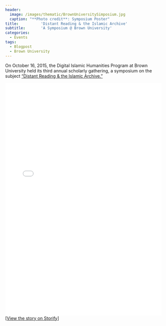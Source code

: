 ```yaml
---
header:
  image: /images/thematic/BrownUniversitySimposium.jpg
  caption: "**Photo credit**: Symposium Poster"
title:			'Distant Reading & the Islamic Archive'
subtitle:		'A Symposium @ Brown University'
categories:
  - Events
tags:
  - Blogpost
  - Brown University
---
```


On October 16, 2015, the Digital Islamic Humanities Program at Brown University held its third annual scholarly gathering, a symposium on the subject [“Distant Reading & the Islamic Archive.”](https://islamichumanities.org/2015/11/22/symposium-webcast-distant-reading-the-islamic-archive-october-2015/)
	
<div class="storify"><iframe src="//storify.com/maximromanov/brown2015/embed?border=false" width="100%" height="750" frameborder="no" allowtransparency="true"></iframe><script src="//storify.com/maximromanov/brown2015.js?border=false"></script><noscript>[<a href="//storify.com/maximromanov/brown2015" target="_blank">View the story on Storify</a>]</noscript></div>